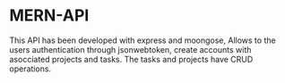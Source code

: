 # MERN-API

This API has been developed with express and moongose, Allows to the users authentication through jsonwebtoken, create accounts with asocciated projects and tasks. 
The tasks and projects have CRUD operations.



